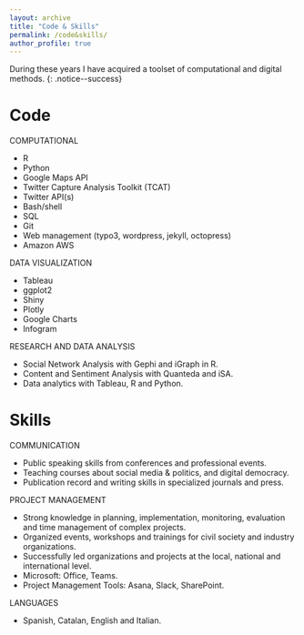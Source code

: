 ```yaml
---
layout: archive
title: "Code & Skills"
permalink: /code&skills/
author_profile: true
---
```


During these years I have acquired a toolset of computational and digital methods.
{: .notice--success}


Code
======

COMPUTATIONAL
- R			
- Python
- Google Maps API
- Twitter Capture Analysis Toolkit (TCAT)
- Twitter API(s)
- Bash/shell
- SQL
- Git
- Web management (typo3, wordpress, jekyll, octopress)
- Amazon AWS

DATA VISUALIZATION	
- Tableau
- ggplot2
- Shiny
- Plotly
- Google Charts
- Infogram

RESEARCH AND DATA ANALYSIS
- Social Network Analysis with Gephi and iGraph in R.
- Content and Sentiment Analysis with Quanteda and iSA.
- Data analytics with Tableau, R and Python.


Skills
======

COMMUNICATION		
- Public speaking skills from conferences and professional events.
- Teaching courses about social media & politics, and digital democracy.
- Publication record and writing skills in specialized journals and press.

PROJECT MANAGEMENT
- Strong knowledge in planning, implementation, monitoring, evaluation and time management of complex projects.
- Organized events, workshops and trainings for civil society and industry organizations.
- Successfully led organizations and projects at the local, national and international level.
- Microsoft: Office, Teams.
- Project Management Tools: Asana, Slack, SharePoint.
	
LANGUAGES
- Spanish, Catalan, English and Italian.



